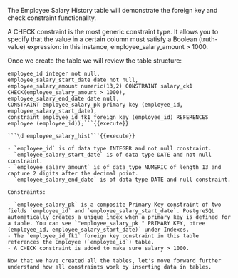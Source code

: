 

The Employee Salary History table will demonstrate the foreign key and check constraint functionality.

A CHECK constraint is the most generic constraint type. It allows you to specify that the value in a certain column must satisfy a Boolean (truth-value) expression: in this instance, employee_salary_amount > 1000.

Once we create the table we will review the table structure:

```CREATE TABLE employee_salary_hist (
employee_id integer not null,
employee_salary_start_date date not null,
employee_salary_amount numeric(13,2) CONSTRAINT salary_ck1
CHECK(employee_salary_amount > 1000),
employee_salary_end_date date null,
CONSTRAINT employee_salary_pk primary key (employee_id,
employee_salary_start_date),
constraint employee_id_fk1 foreign key (employee_id) REFERENCES
employee (employee_id));```{{execute}}

```\d employee_salary_hist```{{execute}}

- `employee_id` is of data type INTEGER and not null constraint.
- `employee_salary_start_date` is of data type DATE and not null constraint.
- `employee_salary_amount` is of data type NUMERIC of length 13 and capture 2 digits after the decimal point.
- `employee_salary_end_date` is of data type DATE and null constraint.

Constraints:

- `employee_salary_pk` is a composite Primary Key constraint of two fields `employee_id` and `employee_salary_start_date`. PostgreSQL automatically creates a unique index when a primary key is defined for a table. You can see `"employee_salary_pk " PRIMARY KEY, btree (employee_id, employee_salary_start_date)` under Indexes.
- The `employee_id_fk1` foreign key constraint in this table references the Employee (`employee_id`) table.
- A CHECK constraint is added to make sure salary > 1000.

Now that we have created all the tables, let's move forward further understand how all constraints work by inserting data in tables.
